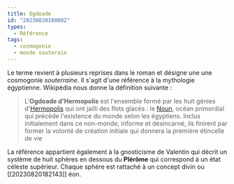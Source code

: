```yaml
---
title: Ogdoade
id: "20230820180802"
types:
  - Référence
tags:
  - cosmogonie
  - monde souterain
---
```


Le terme revient à plusieurs reprises dans le roman et désigne une une cosmogonie *souterraine*. Il s'agit d'une référence à la mythologie égyptienne.
Wikipédia nous donne la définition suivante :
>L'**Ogdoade d'Hermopolis** est l'ensemble formé par les huit génies d'[Hermopolis](https://fr.wikipedia.org/wiki/Hermopolis_Magna "Hermopolis Magna") qui ont jailli des flots glacés : le [Noun](https://fr.wikipedia.org/wiki/Noun "Noun"), océan primordial qui précède l'existence du monde selon les égyptiens. 
Inclus initialement dans ce non-monde, informe et désincarné, ils finirent par former la volonté de création initiale qui donnera la première étincelle de vie

La référence appartient également à la gnosticisme de Valentin qui décrit un système de huit sphères en dessous du **Plérôme** qui correspond à un état céleste supérieur.
Chaque sphère est rattaché à un concept divin ou [[20230820182143]] éon.
